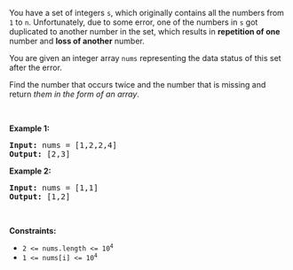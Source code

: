 You have a set of integers `` s ``, which originally contains all the numbers from `` 1 `` to `` n ``. Unfortunately, due to some error, one of the numbers in `` s `` got duplicated to another number in the set, which results in __repetition of one__ number and __loss of another__ number.

You are given an integer array `` nums `` representing the data status of this set after the error.

Find the number that occurs twice and the number that is missing and return _them in the form of an array_.

&nbsp;

__Example 1:__

<pre><strong>Input:</strong> nums = [1,2,2,4]
<strong>Output:</strong> [2,3]
</pre>

__Example 2:__

<pre><strong>Input:</strong> nums = [1,1]
<strong>Output:</strong> [1,2]
</pre>

&nbsp;

__Constraints:__

*   <code>2 &lt;= nums.length &lt;= 10<sup>4</sup></code>
*   <code>1 &lt;= nums[i] &lt;= 10<sup>4</sup></code>